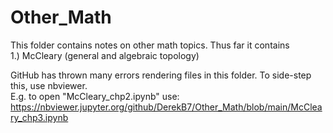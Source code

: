 # Other_Math
This folder contains notes on other math topics.  Thus far it contains  
1.) McCleary (general and algebraic topology)

GitHub has thrown many errors rendering files in this folder.  To side-step this, use nbviewer.   
E.g. to open  "McCleary_chp2.ipynb" use:     
https://nbviewer.jupyter.org/github/DerekB7/Other_Math/blob/main/McCleary_chp3.ipynb
